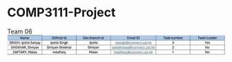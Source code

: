 # COMP3111-Project
Team 06
![Screenshot 2024-03-15 at 9.31.31 PM.png](Screenshot%202024-03-15%20at%209.31.31%20PM.png?raw=true)
